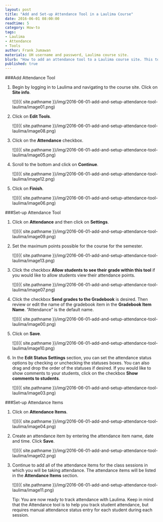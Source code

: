 ```yaml
---
layout: post
title: "Add and Set-up Attendance Tool in a Laulima Course"
date: 2016-06-01 08:00:00
readtime: 5
category: How-to
tags:
- Laulima
- Attendance
- Tools
author: Frank Jumawan
materials: UH username and password, Laulima course site.
blurb: "How to add an attendance tool to a Laulima course site. This tool can be useful for tracking attendance that is part of student grades."
published: true
---
```

###Add Attendance Tool
1. Begin by logging in to Laulima and navigating to the course site. Click on **Site info**.

    ![]({{ site.pathname }}/img/2016-06-01-add-and-setup-attendance-tool-laulima/image01.png)

2. Click on **Edit Tools**.

    ![]({{ site.pathname }}/img/2016-06-01-add-and-setup-attendance-tool-laulima/image08.png)

3. Click on the **Attendance** checkbox.

    ![]({{ site.pathname }}/img/2016-06-01-add-and-setup-attendance-tool-laulima/image05.png)

4. Scroll to the bottom and click on **Continue**.

    ![]({{ site.pathname }}/img/2016-06-01-add-and-setup-attendance-tool-laulima/image12.png)

5. Click on **Finish**.

    ![]({{ site.pathname }}/img/2016-06-01-add-and-setup-attendance-tool-laulima/image06.png)

###Set-up Attendance Tool
1. Click on **Attendance** and then click on **Settings**.

    ![]({{ site.pathname }}/img/2016-06-01-add-and-setup-attendance-tool-laulima/image09.png)

2. Set the maximum points possible for the course for the semester.

    ![]({{ site.pathname }}/img/2016-06-01-add-and-setup-attendance-tool-laulima/image13.png)

3. Click the checkbox **Allow students to see their grade within this tool** if you would like to allow students view their attendance points.

    ![]({{ site.pathname }}/img/2016-06-01-add-and-setup-attendance-tool-laulima/image07.png)

4. Click the checkbox **Send grades to the Gradebook** is desired. Then review or edit the name of the gradebook item in the **Gradebook Item Name**. “Attendance” is the default name.

    ![]({{ site.pathname }}/img/2016-06-01-add-and-setup-attendance-tool-laulima/image00.png)

5. Click on **Save**.

    ![]({{ site.pathname }}/img/2016-06-01-add-and-setup-attendance-tool-laulima/image10.png)

6. In the **Edit Status Settings** section, you can set the attendance status options by checking or unchecking the statuses boxes. You can also drag and drop the order of the statuses if desired. If you would like to show comments to your students, click on the checkbox **Show comments to students**.

    ![]({{ site.pathname }}/img/2016-06-01-add-and-setup-attendance-tool-laulima/image03.png)

###Set-up Attendance Items
1. Click on **Attendance Items**.

    ![]({{ site.pathname }}/img/2016-06-01-add-and-setup-attendance-tool-laulima/image04.png)

2. Create an attendance item by entering the attendance item name, date and time. Click **Save**.

    ![]({{ site.pathname }}/img/2016-06-01-add-and-setup-attendance-tool-laulima/image02.png)

3. Continue to add all of the attendance items for the class sessions in which you will be taking attendance. The attendance items will be listed in the **Attendance Items** section.

    ![]({{ site.pathname }}/img/2016-06-01-add-and-setup-attendance-tool-laulima/image11.png)

    Tip: You are now ready to track attendance with Laulima. Keep in mind that the Attendance tool is to help you track student attendance, but requires manual attendance status entry for each student during each session.
